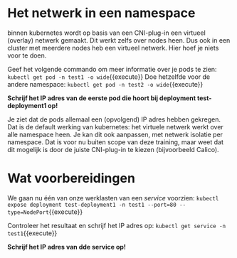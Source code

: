 
# Het netwerk in een namespace
binnen kubernetes wordt op basis van een CNI-plug-in een virtueel (overlay) netwerk gemaakt. Dit werkt zelfs over nodes heen. Dus ook in een cluster met meerdere nodes heb een virtueel netwerk. Hier hoef je niets voor te doen.

Geef het volgende commando om meer informatie over je pods te zien: `kubectl get pod -n test1 -o wide`{{execute}}
Doe hetzelfde voor de andere namespace: `kubectl get pod -n test2 -o wide`{{execute}}

**Schrijf het IP adres van de eerste pod die hoort bij deployment test-deployment1 op!**

Je ziet dat de pods allemaal een (opvolgend) IP adres hebben gekregen. Dat is de default werking van kubernetes: het virtuele netwerk werkt over alle namespace heen. Je kan dit ook aanpassen, met netwerk isolatie per namespace. Dat is voor nu buiten scope van deze training, maar weet dat dit mogelijk is door de juiste CNI-plug-in te kiezen (bijvoorbeeld Calico).

# Wat voorbereidingen
We gaan nu één van onze werklasten van een *service* voorzien: `kubectl expose deployment test-deployment1 -n test1 --port=80 --type=NodePort`{{execute}}

Controleer het resultaat en schrijf het IP adres op: `kubectl get service -n test1`{{execute}}

**Schrijf het IP adres van dde service op!**
